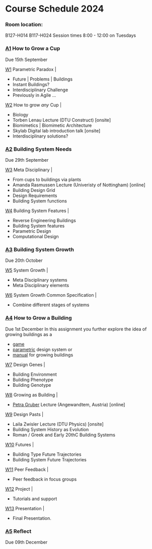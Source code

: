 # Course Schedule  2024

### Room location: 
B127-H014
B117-H024
Session times 8:00 - 12:00 on Tuesdays


### [A1] How to Grow a Cup
Due 15th September

[W1] Parametric Paradox |
* Future | Problems | Buildings
* Instant Buildings?
* Interdisciplinary Challenge
* Previously in Agile ...

[W2] How to grow _any_ Cup |
* Biology
* Torben Lenau Lecture (DTU Construct) [onsite]
* Biomimetics | Biomimetic Architecture
* Skylab Digital lab introduction talk [onsite]
* Interdisciplinary solutions?

### [A2] Building System Needs
Due 29th September

[W3] Meta Disciplinary |
* From cups to buildings via plants
* Amanda Rasmussen Lecture (Univeristy of Nottingham) [online]
* Building Design Grid
* Design Requirements
* Building System functions

[W4] Building System Features |
* Reverse Engineering Buildings
* Building System features
* Parametric Design
* Computational Design

### [A3] Building System Growth
Due 20th October

[W5] System Growth |
* Meta Disciplinary systems
* Meta Disciplinary elements

[W6] System Growth Common Specification |
* Combine different stages of systems

### [A4] How to Grow a Building
Due 1st December
In this assignment you further explore the idea of growing buildings as a 
* [game]
* [parametric] design system or
* [manual] for growing buildings

[W7] Design Genes |
* Building Environment
* Building Phenotype
* Building Genotype

[W8] Growing as Building |
* [Petra Gruber] Lecture (Angewandtem, Austria) [online]

[W9] Design Pasts |
* Laila Zwisler Lecture (DTU Physics)  [onsite]
* Building System History as Evolution
* Roman / Greek and Early 20thC Building Systems

[W10] Futures |
* Building Type Future Trajectories
* Building System Future Trajectories

[W11] Peer Feedback |
* Peer feedback in focus groups
  
[W12] Project |
* Tutorials and support

[W13] Presentation |
* Final Presentation.

### [A5] Reflect
Due 09th December

<!-- LINKS -->
[Petra Gruber]: https://ioa.angewandte.at/news/petra-gruber-appointed-head-of-the-i-oa-department-of-building-construction-at-the-angewandte

[A1]: /Agile/Assignments/A1
[A2]: /Agile/Assignments/A2
[A3]: /Agile/Assignments/A3
[A4]: /Agile/Assignments/A4
[A5]: /Agile/Assignments/A5
[BIM]: /41934/Concepts/BIM

[W1]: /Agile/Schedule/01
[W2]: /Agile/Schedule/02
[W3]: /Agile/Schedule/03
[W4]: /Agile/Schedule/04
[W5]: /Agile/Schedule/05
[W6]: /Agile/Schedule/06
[W7]: /Agile/Schedule/07
[W8]: /Agile/Schedule/08
[W9]: /Agile/Schedule/09
[W10]: /Agile/Schedule/10
[W11]: /Agile/Schedule/11
[W12]: /Agile/Schedule/12
[W13]: /Agile/Schedule/13

[game]: /Agile/Projects/Game
[parametric]: /Agile/Projects/Parametric
[manual]: /Agile/Projects/Manual
